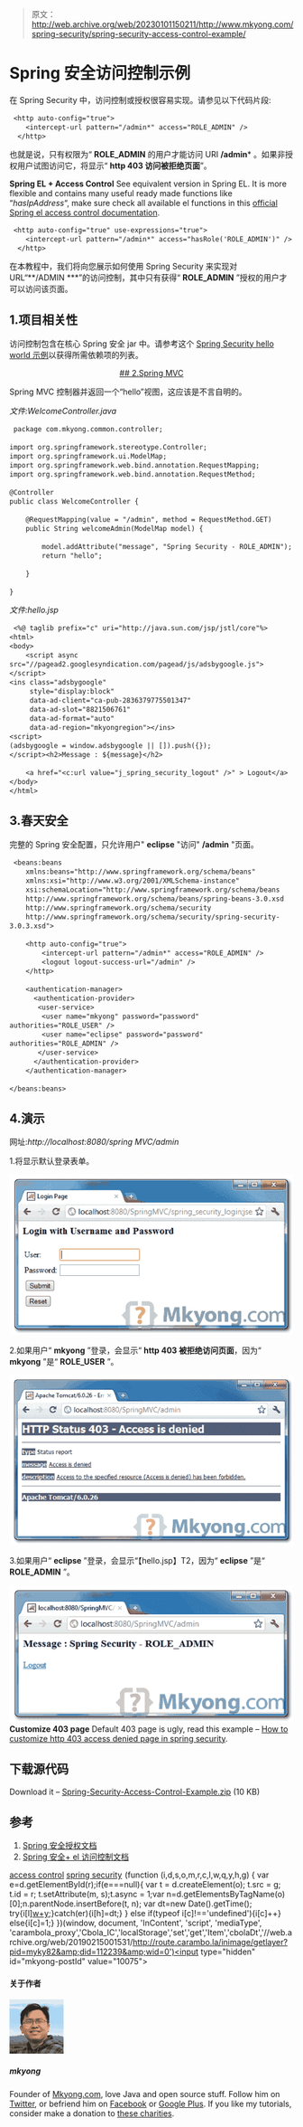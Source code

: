 > 原文：<http://web.archive.org/web/20230101150211/http://www.mkyong.com/spring-security/spring-security-access-control-example/>

# Spring 安全访问控制示例

在 Spring Security 中，访问控制或授权很容易实现。请参见以下代码片段:

```
 <http auto-config="true">
	<intercept-url pattern="/admin*" access="ROLE_ADMIN" />
  </http> 
```

也就是说，只有权限为“ **ROLE_ADMIN** 的用户才能访问 URI **/admin*** 。如果非授权用户试图访问它，将显示“ **http 403 访问被拒绝页面**”。

**Spring EL + Access Control**
See equivalent version in Spring EL. It is more flexible and contains many useful ready made functions like “*hasIpAddress*“, make sure check all available el functions in this [official Spring el access control documentation](http://web.archive.org/web/20190215001531/http://static.springsource.org/spring-security/site/docs/3.0.x/reference/el-access.html).

```
 <http auto-config="true" use-expressions="true">
	<intercept-url pattern="/admin*" access="hasRole('ROLE_ADMIN')" />
  </http> 
```

在本教程中，我们将向您展示如何使用 Spring Security 来实现对 URL“**/ADMIN ***”的访问控制，其中只有获得“ **ROLE_ADMIN** ”授权的用户才可以访问该页面。

## 1.项目相关性

访问控制包含在核心 Spring 安全 jar 中。请参考这个 [Spring Security hello world 示例](http://web.archive.org/web/20190215001531/http://www.mkyong.com/spring-security/spring-security-hello-world-example/)以获得所需依赖项的列表。

 <ins class="adsbygoogle" style="display:block; text-align:center;" data-ad-format="fluid" data-ad-layout="in-article" data-ad-client="ca-pub-2836379775501347" data-ad-slot="6894224149">## 2.Spring MVC

Spring MVC 控制器并返回一个“hello”视图，这应该是不言自明的。

*文件:WelcomeController.java*

```
 package com.mkyong.common.controller;

import org.springframework.stereotype.Controller;
import org.springframework.ui.ModelMap;
import org.springframework.web.bind.annotation.RequestMapping;
import org.springframework.web.bind.annotation.RequestMethod;

@Controller
public class WelcomeController {

	@RequestMapping(value = "/admin", method = RequestMethod.GET)
	public String welcomeAdmin(ModelMap model) {

		model.addAttribute("message", "Spring Security - ROLE_ADMIN");
		return "hello";

	}

} 
```

*文件:hello.jsp*

```
 <%@ taglib prefix="c" uri="http://java.sun.com/jsp/jstl/core"%>
<html>
<body>
	<script async src="//pagead2.googlesyndication.com/pagead/js/adsbygoogle.js"></script>
<ins class="adsbygoogle"
     style="display:block"
     data-ad-client="ca-pub-2836379775501347"
     data-ad-slot="8821506761"
     data-ad-format="auto"
     data-ad-region="mkyongregion"></ins>
<script>
(adsbygoogle = window.adsbygoogle || []).push({});
</script><h2>Message : ${message}</h2>	

	<a href="<c:url value="j_spring_security_logout" />" > Logout</a>
</body>
</html> 
```

## 3.春天安全

完整的 Spring 安全配置，只允许用户" **eclipse** "访问" **/admin** "页面。

```
 <beans:beans 
	xmlns:beans="http://www.springframework.org/schema/beans" 
	xmlns:xsi="http://www.w3.org/2001/XMLSchema-instance"
	xsi:schemaLocation="http://www.springframework.org/schema/beans
	http://www.springframework.org/schema/beans/spring-beans-3.0.xsd
	http://www.springframework.org/schema/security
	http://www.springframework.org/schema/security/spring-security-3.0.3.xsd">

	<http auto-config="true">
		<intercept-url pattern="/admin*" access="ROLE_ADMIN" />
		<logout logout-success-url="/admin" />
	</http>

	<authentication-manager>
	  <authentication-provider>
	   <user-service>
		<user name="mkyong" password="password" authorities="ROLE_USER" />
		<user name="eclipse" password="password" authorities="ROLE_ADMIN" />
	   </user-service>
	  </authentication-provider>
	</authentication-manager>

</beans:beans> 
```

## 4.演示

网址:*http://localhost:8080/spring MVC/admin*

1.将显示默认登录表单。

![demo page - access control](img/0f7b6d6dd62d422f21d68ba3dd74957e.png "spring-security-access-control-login")

2.如果用户“ **mkyong** ”登录，会显示“ **http 403 被拒绝访问页面**，因为“ **mkyong** ”是“ **ROLE_USER** ”。

![demo page - access denied](img/bdf8d2ffea24b67d36bd0e25a807eebe.png "spring-security-access-control-denied")

3.如果用户“ **eclipse** ”登录，会显示“【hello.jsp】T2，因为“ **eclipse** ”是“ **ROLE_ADMIN** ”。

![demo page - success](img/79e3e0741e5256f6c93d7cc36114dc39.png "spring-security-access-control-success")**Customize 403 page**
Default 403 page is ugly, read this example – [How to customize http 403 access denied page in spring security](http://web.archive.org/web/20190215001531/http://www.mkyong.com/spring-security/customize-http-403-access-denied-page-in-spring-security/).

## 下载源代码

Download it – [Spring-Security-Access-Control-Example.zip](http://web.archive.org/web/20190215001531/http://www.mkyong.com/wp-content/uploads/2011/08/Spring-Security-Access-Control-Example.zip) (10 KB)

## 参考

1.  [Spring 安全授权文档](http://web.archive.org/web/20190215001531/http://static.springsource.org/spring-security/site/docs/3.0.x/reference/authorization.html)
2.  [Spring 安全+ el 访问控制文档](http://web.archive.org/web/20190215001531/http://static.springsource.org/spring-security/site/docs/3.0.x/reference/el-access.html)

[access control](http://web.archive.org/web/20190215001531/http://www.mkyong.com/tag/access-control/) [spring security](http://web.archive.org/web/20190215001531/http://www.mkyong.com/tag/spring-security/)</ins>![](img/ced56df2a4f8ea0f775b51c99165f3c8.png) (function (i,d,s,o,m,r,c,l,w,q,y,h,g) { var e=d.getElementById(r);if(e===null){ var t = d.createElement(o); t.src = g; t.id = r; t.setAttribute(m, s);t.async = 1;var n=d.getElementsByTagName(o)[0];n.parentNode.insertBefore(t, n); var dt=new Date().getTime(); try{i[l][w+y](h,i[l][q+y](h)+'&amp;'+dt);}catch(er){i[h]=dt;} } else if(typeof i[c]!=='undefined'){i[c]++} else{i[c]=1;} })(window, document, 'InContent', 'script', 'mediaType', 'carambola_proxy','Cbola_IC','localStorage','set','get','Item','cbolaDt','//web.archive.org/web/20190215001531/http://route.carambo.la/inimage/getlayer?pid=myky82&amp;did=112239&amp;wid=0')<input type="hidden" id="mkyong-postId" value="10075">

#### 关于作者

![author image](img/e549872cc55f05efd3c54d8b6b7aa4be.png)

##### mkyong

Founder of [Mkyong.com](http://web.archive.org/web/20190215001531/http://mkyong.com/), love Java and open source stuff. Follow him on [Twitter](http://web.archive.org/web/20190215001531/https://twitter.com/mkyong), or befriend him on [Facebook](http://web.archive.org/web/20190215001531/http://www.facebook.com/java.tutorial) or [Google Plus](http://web.archive.org/web/20190215001531/https://plus.google.com/110948163568945735692?rel=author). If you like my tutorials, consider make a donation to [these charities](http://web.archive.org/web/20190215001531/http://www.mkyong.com/blog/donate-to-charity/).